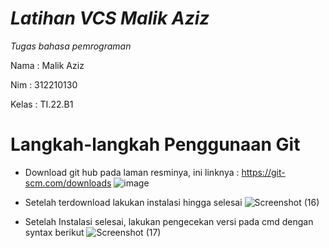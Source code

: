 # ***Latihan VCS Malik Aziz***
*Tugas bahasa pemrograman*


Nama  : Malik Aziz

Nim    : 312210130

Kelas : TI.22.B1

# Langkah-langkah Penggunaan Git

* Download git hub pada laman resminya, ini linknya : https://git-scm.com/downloads
![image](https://user-images.githubusercontent.com/115474879/196041408-a5385ba6-31db-4042-9638-77a9a0bd8ab4.png)

* Setelah terdownload lakukan instalasi hingga selesai
![Screenshot (16)](https://user-images.githubusercontent.com/115474879/196102730-4fa4f228-9ca1-43b9-a658-60ec13713e12.png)

* Setelah Instalasi selesai, lakukan pengecekan versi pada cmd dengan syntax berikut
![Screenshot (17)](https://user-images.githubusercontent.com/115474879/196104608-fb54c29d-9650-41f7-953d-4d17248f6891.png)





```

```

